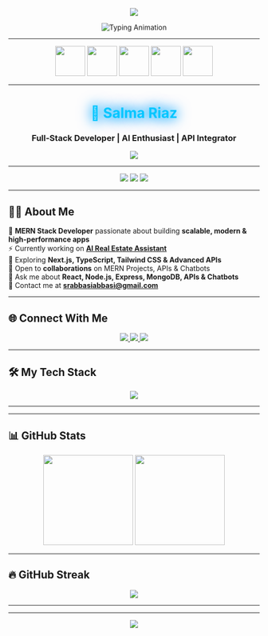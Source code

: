 <!-- 🌟 3D Gradient Header -->
<p align="center">
  <img src="https://capsule-render.vercel.app/api?type=waving&height=180&color=00C6FF&text=Hi%20👋%2C%20I'm%20Salma%20Riaz!&fontColor=ffffff&fontSize=38&animation=twinkling&fontAlignY=35" />
</p>

<!-- ✨ Typing Animation -->
<p align="center">
  <img src="https://readme-typing-svg.herokuapp.com?font=Fira+Code&weight=700&size=26&duration=3500&pause=1000&color=00F5FF&center=true&vCenter=true&width=700&lines=MERN+Stack+Web+Developer;AI+Enthusiast+⚡;API+Integrator+%7C+Chatbot+Developer;Building+Scalable+Web+Apps+%26+Solutions" alt="Typing Animation" />
</p>

---

<!-- 🌟 Floating Tech Icons -->
<p align="center">
  <img src="https://cdn.jsdelivr.net/gh/devicons/devicon/icons/react/react-original.svg" height="60" width="60" />
  <img src="https://cdn.jsdelivr.net/gh/devicons/devicon/icons/nodejs/nodejs-original.svg" height="60" width="60" />
  <img src="https://cdn.jsdelivr.net/gh/devicons/devicon/icons/mongodb/mongodb-original.svg" height="60" width="60" />
  <img src="https://cdn.jsdelivr.net/gh/devicons/devicon/icons/javascript/javascript-original.svg" height="60" width="60" />
  <img src="https://cdn.jsdelivr.net/gh/devicons/devicon/icons/express/express-original.svg" height="60" width="60" />
</p>

---

<!-- 💎 Glowing Name -->
<h1 align="center">
  <span style="color:#00C6FF; text-shadow: 0px 0px 20px #00C6FF, 0px 0px 30px #0072FF;">🚀 Salma Riaz</span>
</h1>
<h3 align="center">Full-Stack Developer | AI Enthusiast | API Integrator</h3>

<p align="center">
  <a href="https://github.com/salmariaz-tech" target="_blank">
    <img src="https://img.shields.io/badge/-🌐%20Visit%20My%20Portfolio-7F00FF?style=for-the-badge&logo=google-chrome&logoColor=white" />
  </a>
</p>

---

<!-- 🔹 Profile Badges -->
<p align="center">
  <img src="https://komarev.com/ghpvc/?username=salmariaz-tech&label=PROFILE+VIEWS&color=ff69b4&style=for-the-badge" />
  <img src="https://img.shields.io/github/followers/salmariaz-tech?style=for-the-badge&color=00FF7F&logo=github" />
  <img src="https://img.shields.io/github/stars/salmariaz-tech?style=for-the-badge&color=FFD700&logo=github" />
</p>

---

## 👩‍💻 About Me  

💎 **MERN Stack Developer** passionate about building **scalable, modern & high-performance apps**  
⚡ Currently working on **[AI Real Estate Assistant](https://github.com/salmariaz-tech/Real-state-chatbot)**  
🌱 Exploring **Next.js, TypeScript, Tailwind CSS & Advanced APIs**  
🤝 Open to **collaborations** on MERN Projects, APIs & Chatbots  
💬 Ask me about **React, Node.js, Express, MongoDB, APIs & Chatbots**  
📩 Contact me at **srabbasiabbasi@gmail.com**  

---

## 🌐 Connect With Me  

<p align="center">
  <a href="https://linkedin.com/in/salma-riaz" target="_blank">
    <img src="https://img.shields.io/badge/-LinkedIn-0A66C2?style=for-the-badge&logo=linkedin&logoColor=white" />
  </a>
  <a href="https://fb.com/mana-riaz" target="_blank">
    <img src="https://img.shields.io/badge/-Facebook-1877F2?style=for-the-badge&logo=facebook&logoColor=white" />
  </a>
  <a href="https://instagram.com/salma-riaz" target="_blank">
    <img src="https://img.shields.io/badge/-Instagram-E4405F?style=for-the-badge&logo=instagram&logoColor=white" />
  </a>
</p>

---

## 🛠️ My Tech Stack  

<p align="center">
  <img src="https://skillicons.dev/icons?i=react,nextjs,tailwind,mongodb,express,nodejs,js,bootstrap,postman,git,github,vscode,figma" />
</p>

---



---

## 📊 GitHub Stats  

<div align="center">
  <img height="180" src="https://github-readme-stats.vercel.app/api?username=salmariaz-tech&show_icons=true&theme=tokyonight&hide_border=true&count_private=true" />
  <img height="180" src="https://github-readme-stats.vercel.app/api/top-langs/?username=salmariaz-tech&layout=compact&theme=tokyonight&hide_border=true" />
</div>

---

## 🔥 GitHub Streak  

<p align="center">
  <img src="https://streak-stats.demolab.com?user=salmariaz-tech&theme=tokyonight&hide_border=true&ring=FF6C6C&fire=FF6C6C" />
</p>

---



---

<!-- 🌊 Animated Footer -->
<p align="center">
  <img src="https://capsule-render.vercel.app/api?type=waving&color=7F00FF&height=100&section=footer" />
</p>

